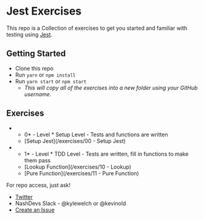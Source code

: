 # Jest Exercises

This repo is a Collection of exercises to get you started and familiar with testing using [Jest](facebook/jest).

## Getting Started
- Clone this repo
- Run `yarn` or `npm install`
- Run `yarn start` or `npm start`
  - _This will copy all of the exercises into a new folder using your GitHub username._
  
## Exercises

- * 0* - Level *
Setup Level - Tests and functions are written
  - [Setup Jest](/exercises/00 - Setup Jest)
- * 1* - Level *
TDD Level - Tests are written, fill in functions to make them pass
  - [Lookup Function](/exercises/10 - Lookup)
  - [Pure Function](/exercises/11 - Pure Function)



 For repo access, just ask!
 - [Twitter](https://twitter.com/kylewelch)
 - NashDevs Slack - @kylewelch or @kevinold
 - [Create an Issue](../../issues/new)